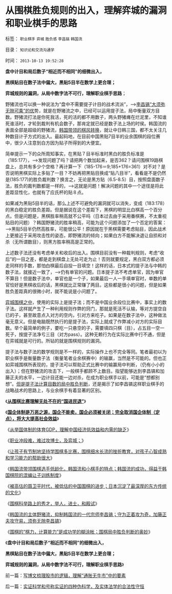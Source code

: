 # 从围棋胜负规则的出入，理解弈城的漏洞和职业棋手的思路

标签： `职业棋手` `弈城` `胜负感` `李昌镐` `韩国流` 

目录： `知识论和交流沟通学`

时间： `2013-10-13 19:52:28`

**盘中计目和局后数子“相近而不相同”的细微出入，**

**黑棋贴目在数子法中偏大，黑贴5目半在数学上更合理；**

**弈城规则的漏洞，从局中数字法不可行，理解职业棋手思路**；

野猪流也可以换一种说法为“盘中不需要提子计目的战术流派”，——>[李昌镐“大须弥无隙可乘”的优](../../../2013/10/11/韩国首倡野猪流，李昌镐及围棋无心的求道.md)势，就是在野猪流之中，已经可以运用提子法，局中衡量双方目数。野猪流打法是你死我活，死的活的都不用数子，两头野猪瘫在烂泥里，不知谁死谁活时，才轮到裁判有机会数子，那肯定就已经是数子法上场的时侯。韩国流的表面全部是超级的野猪流，[韩国带领的棋风转换](../../../2013/10/8/韩国流带领围棋选手低龄化,得益于韩国棋院的混编让子训练制度.md)，就让中日韩三国，都不太关注几种数目计子方式的出入。最起码地，在目前中国黑贴7目半的业余围棋的段位赛中，很少人注意到白方因为贴子所得到的大便宜。

简单提示一下的众所周知事实，在黑贴７目半标准时黑白的胜负标准是（185:177），——>发现问题了吗？请把两个数加起来，是否362？请问围棋19路棋盘上，总共有多少个空格？再计算一下（185-176＝9;185+176=361）对不对？是否说明黑棋实际上多贴了一目？不妨再把黑贴目换成“贴八目半”，看看是不是仍然是(185:177)的胜负裁判数？换言之，无论是黑方贴（6.5-8.5）目，按照盘面数子法，胜负的裁判数都是一样的，——>这就是问题！解决问题的其中一个途径是将此差距显性化，也就有了应氏杯的贴８点。

如果减为黑贴5目半的话，那么上述不可避免的漏洞就可以消失，变成（183:178）的黑白稳定的胜负差距。但是据说在这个差距下，黑棋的明显比白棋高一个百分点。但是问题是，黑棋胜率稍高就不公平吗（日本过去由于采用番棋赛，不太重视贴目的问题）？韩国野猪流的胜率稍高，可能为这个问题添加了一个否定的答案：——>黑贴5目半仍然高胜率，可能很公平！原因就在于黑棋需要考虑贴目，因此战术上更接近于采用攻击性的姿态，即野猪流的倾向；如果白方不能解决退让自损和对杀（无所谓数目），则黑方胜率稍高是正常的。

上述数子法还没有考虑单关和收后的出入。围棋目前没有一种裁判规则，考虑“收后”的一目之差，都是走到棋盘上无处可走为止！否则就要规定，黑白双方都必须走同样的手数，那怕白棋最后自投一目填空！这样的话，日本式的提子法与中韩的数子法，就接近一致了，——>仍有单官的问题。日本提子法不考虑单官，因为单官不算目！但是数子法中，单官也是一个子，如果最后一人一手填单官时，单数的单官恰好是黑棋收后的话，黑棋就比正常赚了两目。这些都是很小的问题，但是如果胜负差距真的很微小时，就不能说是小问题了。

[弈城围棋之中](../../../2013/10/6/职业冲段难，难过攻博士，兼谈弈城.md)，使用的实际上是提子法；而不是中国业余段位比赛中，事实上的数子法。这样就产生了一种利用规则作弊的窍门，那就是死活不认输，等对方提空自已的子，甚至故意点入对方的空内，引对方来吃子。如果是在数子法中，这种做法毫无意义。但是电脑既然执行的是提子法，实际上就成了作弊减小对方的实际目数。举个最简单的例子，要吃一只悬空的子，需要填四只棋（目），占五目一空一死子，按提子法净亏三目（对方pass）。这种无赖行为在实际比赛中行不通，但是在弈城就是可行的。所钻的就是围棋规则的漏洞。

提子法与数子法的数学规则是不一样的，实际操作上也不完全等同。笔者最初以为职业棋手是衡量数子法（衡量笔者业余棋赛中）的输赢，当然是不可能的。但也正如弈城围棋所表现的，提子法可以帮助正式比赛中的输赢局中判断，（仍有小小的出入）；但在野猪流的攻击下，一般棋手都顾不上数目。指望能够达到李昌镐和加藤正夫的水平，一边计目还能一边对杀，在成为职业棋手以前，可能是“想都别想”。[但是提子法计算目数的局中胜负判断](../../../2013/10/12/围棋计算能力的神话，局中胜负判断的奥妙.md)，还是揭示了如李昌镐这样职业棋手的战略战术的思路上，与业余棋手有着显著的区别。

《[**从围棋比赛理解无处不在的“国进民退”**](../../../2013/4/30/从围棋比赛理解无处不在的“国进民退”.md)》

《[**国企体制是万恶之源，国企不能卖，国企必须被关闭；完全取消国企体制（定点），将大大提高社会效益**](../../../2013/4/30/“有志者事竞成”“爱拼才会赢”是成功学的表述.md)》

《[从举国体制的体育GDP，理解中国经济低效益和内需的缺乏](../../../2013/4/30/从举国体制的体育GDP，理解中国经济低效益和内需的缺乏.md)》

《[职业冲段难，难过攻博士，及弈城；](../../../2013/10/6/职业冲段难，难过攻博士，兼谈弈城.md)》

《[让孩子有节制地坚持学围棋多比赛，围棋细水长流的挫折教育，对孩子心智成熟和学习能力的帮助很大](../../../2013/10/7/学围棋细水长流的挫折教育，提高孩子心智的成熟和学习能力.md)》

《[韩国流带领围棋选手低龄化，韩国流和小棋手的特点；韩国流的成功，得益于韩国棋院的混编让子训练制度](../../../2013/10/8/韩国流带领围棋选手低龄化,得益于韩国棋院的混编让子训练制度.md)》

《[被高估的聂卫平时代，被低估的中国围棋的进步；日本沉淀了最深厚的东方传统的文化](../../../2013/10/9/被高估的聂卫平时代，中国围棋被低估的进步.md)》

《[围棋科举路上的秀才，举人，进士，和殿试](../../../2013/10/10/围棋科举的秀才，举人，进士，和殿试.md)》

《[韩国流的主体野猪流，抑制韩国流的一代宗师李昌镐；守为正着攻为奇，加藤正夫攻守易，须弥无隙李昌镐](../../../2013/10/11/韩国首倡野猪流，李昌镐及围棋无心的求道.md)》

《[围棋的“棋力，计算能力”是成功学的糊涂帐；围棋局中胜负判断的奥妙](../../../2013/10/12/围棋计算能力的神话，局中胜负判断的奥妙.md)》

《**盘中计目和局后数子“相近而不相同”的细微出入，**

**黑棋贴目在数子法中偏大，黑贴5目半在数学上更合理；**

**弈城规则的漏洞，从局中数字法不可行，理解职业棋手思路**》



前一篇：[写博文梳理股市的逻辑，理解“通胀无牛市”中的要素](../../../2013/10/12/写博文梳理股市的逻辑，理解“通胀无牛市”中的要素.md)

后一篇：[实证科学和号称实证的四种伪科学，及实体法学的合法性守恒](../../../2013/10/13/实证科学和号称实证的四种伪科学，及实体法学的合法性守恒.md)